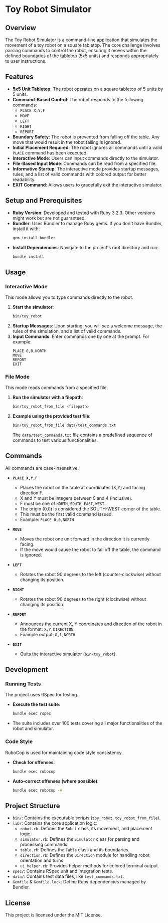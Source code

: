 # Toy Robot Simulator

## Overview

The Toy Robot Simulator is a command-line application that simulates the movement of a toy robot on a square tabletop. The core challenge involves parsing commands to control the robot, ensuring it moves within the defined boundaries of the tabletop (5x5 units) and responds appropriately to user instructions.

## Features

*   **5x5 Unit Tabletop**: The robot operates on a square tabletop of 5 units by 5 units.
*   **Command-Based Control**: The robot responds to the following commands:
    *   `PLACE X,Y,F`
    *   `MOVE`
    *   `LEFT`
    *   `RIGHT`
    *   `REPORT`
*   **Boundary Safety**: The robot is prevented from falling off the table. Any move that would result in the robot falling is ignored.
*   **Initial Placement Required**: The robot ignores all commands until a valid `PLACE` command has been executed.
*   **Interactive Mode**: Users can input commands directly to the simulator.
*   **File-Based Input Mode**: Commands can be read from a specified file.
*   **Informative Startup**: The interactive mode provides startup messages, rules, and a list of valid commands with colored output for better readability.
*   **EXIT Command**: Allows users to gracefully exit the interactive simulator.

## Setup and Prerequisites

*   **Ruby Version**: Developed and tested with Ruby 3.2.3. Other versions might work but are not guaranteed.
*   **Bundler**: Uses Bundler to manage Ruby gems. If you don't have Bundler, install it with:
    ```bash
    gem install bundler
    ```
*   **Install Dependencies**: Navigate to the project's root directory and run:
    ```bash
    bundle install
    ```

## Usage

### Interactive Mode

This mode allows you to type commands directly to the robot.

1.  **Start the simulator**:
    ```bash
    bin/toy_robot
    ```
2.  **Startup Messages**: Upon starting, you will see a welcome message, the rules of the simulation, and a list of valid commands.
3.  **Input Commands**: Enter commands one by one at the prompt. For example:
    ```
    PLACE 0,0,NORTH
    MOVE
    REPORT
    EXIT
    ```

### File Mode

This mode reads commands from a specified file.

1.  **Run the simulator with a filepath**:
    ```bash
    bin/toy_robot_from_file <filepath>
    ```
2.  **Example using the provided test file**:
    ```bash
    bin/toy_robot_from_file data/test_commands.txt
    ```
    The `data/test_commands.txt` file contains a predefined sequence of commands to test various functionalities.

## Commands

All commands are case-insensitive.

*   **`PLACE X,Y,F`**
    *   Places the robot on the table at coordinates (X,Y) and facing direction F.
    *   X and Y must be integers between 0 and 4 (inclusive).
    *   F must be one of `NORTH`, `SOUTH`, `EAST`, `WEST`.
    *   The origin (0,0) is considered the SOUTH-WEST corner of the table.
    *   This must be the first valid command issued.
    *   Example: `PLACE 0,0,NORTH`

*   **`MOVE`**
    *   Moves the robot one unit forward in the direction it is currently facing.
    *   If the move would cause the robot to fall off the table, the command is ignored.

*   **`LEFT`**
    *   Rotates the robot 90 degrees to the left (counter-clockwise) without changing its position.

*   **`RIGHT`**
    *   Rotates the robot 90 degrees to the right (clockwise) without changing its position.

*   **`REPORT`**
    *   Announces the current X, Y coordinates and direction of the robot in the format: `X,Y,DIRECTION`.
    *   Example output: `0,1,NORTH`

*   **`EXIT`**
    *   Quits the interactive simulator (`bin/toy_robot`).

## Development

### Running Tests

The project uses RSpec for testing.
*   **Execute the test suite**:
    ```bash
    bundle exec rspec
    ```
*   The suite includes over 100 tests covering all major functionalities of the robot and simulator.

### Code Style

RuboCop is used for maintaining code style consistency.
*   **Check for offenses**:
    ```bash
    bundle exec rubocop
    ```
*   **Auto-correct offenses (where possible)**:
    ```bash
    bundle exec rubocop -A
    ```

## Project Structure

*   `bin/`: Contains the executable scripts (`toy_robot`, `toy_robot_from_file`).
*   `lib/`: Contains the core application logic:
    *   `robot.rb`: Defines the `Robot` class, its movement, and placement logic.
    *   `simulator.rb`: Defines the `Simulator` class for parsing and processing commands.
    *   `table.rb`: Defines the `Table` class and its boundaries.
    *   `direction.rb`: Defines the `Direction` module for handling robot orientation and turns.
    *   `ui_helper.rb`: Provides helper methods for colored terminal output.
*   `spec/`: Contains RSpec unit and integration tests.
*   `data/`: Contains test data files, like `test_commands.txt`.
*   `Gemfile` & `Gemfile.lock`: Define Ruby dependencies managed by Bundler.

## License

This project is licensed under the MIT License.
